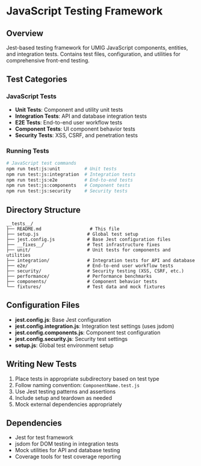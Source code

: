 # JavaScript Testing Framework

## Overview

Jest-based testing framework for UMIG JavaScript components, entities, and integration tests. Contains test files, configuration, and utilities for comprehensive front-end testing.

## Test Categories

### JavaScript Tests

- **Unit Tests**: Component and utility unit tests
- **Integration Tests**: API and database integration tests
- **E2E Tests**: End-to-end user workflow tests
- **Component Tests**: UI component behavior tests
- **Security Tests**: XSS, CSRF, and penetration tests

### Running Tests

```bash
# JavaScript test commands
npm run test:js:unit         # Unit tests
npm run test:js:integration  # Integration tests
npm run test:js:e2e          # End-to-end tests
npm run test:js:components   # Component tests
npm run test:js:security     # Security tests
```

## Directory Structure

```
__tests__/
├── README.md                  # This file
├── setup.js                  # Global test setup
├── jest.config.js            # Base Jest configuration files
├── __fixes__/                # Test infrastructure fixes
├── unit/                     # Unit tests for components and utilities
├── integration/              # Integration tests for API and database
├── e2e/                      # End-to-end user workflow tests
├── security/                 # Security testing (XSS, CSRF, etc.)
├── performance/              # Performance benchmarks
├── components/               # Component behavior tests
└── fixtures/                 # Test data and mock fixtures
```

## Configuration Files

- **jest.config.js**: Base Jest configuration
- **jest.config.integration.js**: Integration test settings (uses jsdom)
- **jest.config.components.js**: Component test configuration
- **jest.config.security.js**: Security test settings
- **setup.js**: Global test environment setup

## Writing New Tests

1. Place tests in appropriate subdirectory based on test type
2. Follow naming convention: `ComponentName.test.js`
3. Use Jest testing patterns and assertions
4. Include setup and teardown as needed
5. Mock external dependencies appropriately

## Dependencies

- Jest for test framework
- jsdom for DOM testing in integration tests
- Mock utilities for API and database testing
- Coverage tools for test coverage reporting
